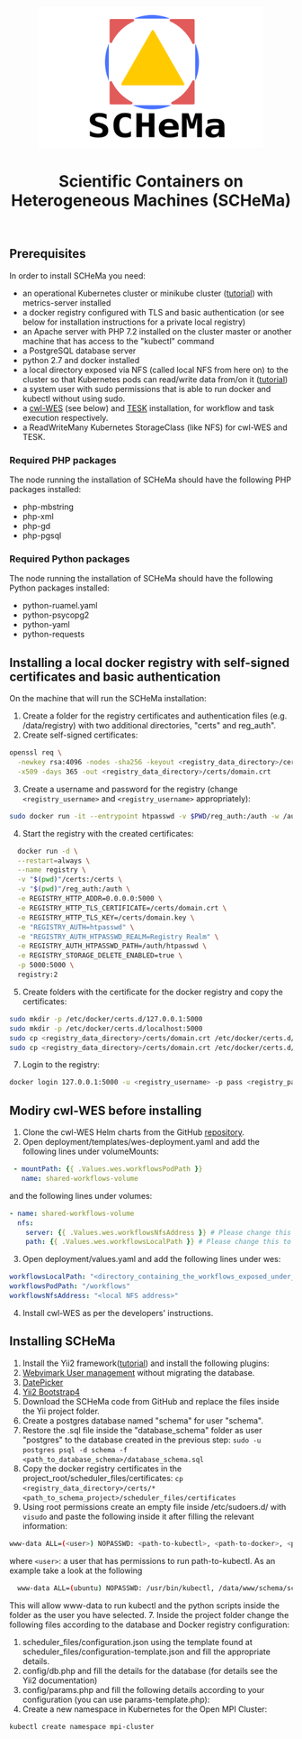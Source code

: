 <p align="center">
  <img src="https://raw.githubusercontent.com/athenarc/schema/master/web/img/schema-logo-02.png" width="400px"/>
  <h1 align="center">Scientific Containers on Heterogeneous Machines (SCHeMa)</h1>
  <br />
</p>

## Prerequisites
In order to install SCHeMa you need:
* an operational Kubernetes cluster or minikube cluster ([tutorial](https://www.howtoforge.com/how-to-install-kubernetes-with-minikube-on-ubuntu-1804-lts/)) with metrics-server installed
* a docker registry configured with TLS and basic authentication (or see below for installation instructions for a private local registry)
* an Apache server with PHP 7.2 installed on the cluster master or another machine that has access to the "kubectl" command
* a PostgreSQL database server
* python 2.7 and docker installed
* a local directory exposed via NFS (called local NFS from here on) to the cluster so that Kubernetes pods can read/write data from/on it ([tutorial](https://help.ubuntu.com/community/SettingUpNFSHowTo))
* a system user with sudo permissions that is able to run docker and kubectl without using sudo.
* a [cwl-WES](https://github.com/elixir-cloud-aai/cwl-WES) (see below) and [TESK](https://github.com/EMBL-EBI-TSI/TESK) installation, for workflow and task execution respectively.
* a ReadWriteMany Kubernetes StorageClass (like NFS) for cwl-WES and TESK.

### Required PHP packages
The node running the installation of SCHeMa should have the following PHP packages installed:
* php-mbstring
* php-xml
* php-gd
* php-pgsql

### Required Python packages
The node running the installation of SCHeMa should have the following Python packages installed:
* python-ruamel.yaml
* python-psycopg2
* python-yaml
* python-requests

## Installing a local docker registry with self-signed certificates and basic authentication
On the machine that will run the SCHeMa installation:
1. Create a folder for the registry certificates and authentication files (e.g. /data/registry) with two additional directories, "certs" and reg_auth".
2. Create self-signed certificates:
```bash
openssl req \
  -newkey rsa:4096 -nodes -sha256 -keyout <registry_data_directory>/certs/domain.key \
  -x509 -days 365 -out <registry_data_directory>/certs/domain.crt
````
3. Create a username and password for the registry (change ```<registry_username>``` and ```<registry_username>``` appropriately):
```bash
sudo docker run -it --entrypoint htpasswd -v $PWD/reg_auth:/auth -w /auth registry:2 -Bbc /auth/htpasswd <registry_username> <registry_password>
```
4. Start the registry with the created certificates:
```bash
  docker run -d \
  --restart=always \
  --name registry \
  -v "$(pwd)"/certs:/certs \
  -v "$(pwd)"/reg_auth:/auth \
  -e REGISTRY_HTTP_ADDR=0.0.0.0:5000 \
  -e REGISTRY_HTTP_TLS_CERTIFICATE=/certs/domain.crt \
  -e REGISTRY_HTTP_TLS_KEY=/certs/domain.key \
  -e "REGISTRY_AUTH=htpasswd" \
  -e "REGISTRY_AUTH_HTPASSWD_REALM=Registry Realm" \
  -e REGISTRY_AUTH_HTPASSWD_PATH=/auth/htpasswd \
  -e REGISTRY_STORAGE_DELETE_ENABLED=true \
  -p 5000:5000 \
  registry:2
```
5. Create folders with the certificate for the docker registry and copy the certificates:
```bash
sudo mkdir -p /etc/docker/certs.d/127.0.0.1:5000
sudo mkdir -p /etc/docker/certs.d/localhost:5000
sudo cp <registry_data_directory>/certs/domain.crt /etc/docker/certs.d/127.0.0.1:5000/ca.crt
sudo cp <registry_data_directory>/certs/domain.crt /etc/docker/certs.d/localhost:5000/ca.crt
```
7. Login to the registry:
```bash
docker login 127.0.0.1:5000 -u <registry_username> -p pass <registry_password>
```

## Modiry cwl-WES before installing
1. Clone the cwl-WES Helm charts from the GitHub [repository](https://github.com/elixir-cloud-aai/cwl-WES).
2. Open deployment/templates/wes-deployment.yaml and add the following lines under volumeMounts:
```yaml
 - mountPath: {{ .Values.wes.workflowsPodPath }}
   name: shared-workflows-volume
```
and the following lines under volumes:
```yaml
- name: shared-workflows-volume
  nfs:
    server: {{ .Values.wes.workflowsNfsAddress }} # Please change this to your NFS server
    path: {{ .Values.wes.workflowsLocalPath }} # Please change this to the relevant share
```
3. Open deployment/values.yaml and add the following lines under wes:
```yaml
workflowsLocalPath: "<directory_containing_the_workflows_exposed_under_NFS>"
workflowsPodPath: "/workflows"
workflowsNfsAddress: "<local NFS address>"
```
4. Install cwl-WES as per the developers' instructions.


## Installing SCHeMa

1. Install the Yii2 framework([tutorial](https://www.yiiframework.com/doc/guide/2.0/en/start-installation)) and install the following plugins:
  1. [Webvimark User management](https://github.com/webvimark/user-management) without migrating the database.
  2. [DatePicker](https://demos.krajee.com/widget-details/datepicker)
  3. [Yii2 Bootstrap4](https://github.com/yiisoft/yii2-bootstrap4)
2. Download the SCHeMa code from GitHub and replace the files inside the Yii project folder.
3. Create a postgres database named "schema" for user "schema".
4. Restore the .sql file inside the "database_schema" folder as user "postgres" to the database created in the previous step:
  ```sudo -u postgres psql -d schema -f <path_to_database_schema>/database_schema.sql```
5. Copy the docker registry certificates in the project_root/scheduler_files/certificates:
```cp <registry_data_directory>/certs/* <path_to_schema_project>/scheduler_files/certificates```
6. Using root permissions create an empty file inside /etc/sudoers.d/ with ```visudo``` and paste the following inside it after filling the relevant information:
```bash
www-data ALL=(<user>) NOPASSWD: <path-to-kubectl>, <path-to-docker>, <path_to_schema_project>/scheduler_files/scheduler.py, <path_to_schema_project>/scheduler_files/ontology/initialClassify.py, <path_to_schema_project>/scheduler_files/imageUploader.py, <path_to_schema_project>/scheduler_files/imageRemover.py, <path_to_schema_project>/scheduler_files/inputReplacer.py, <path_to_schema_project>/scheduler_files/probe_stats.py, <path_to_schema_project>/scheduler_files/setupMpiCluster.py, <path_to_schema_project>/scheduler_files/mpiMonitorAndClean.py, <path_to_schema_project>/scheduler_files/existingImageUploader.py, <path_to_schema_project>/scheduler_files/workflowMonitorAndClean.py, <path_to_schema_project>/scheduler_files/workflowUploader.py
```
  where ```<user>```: a user that has permissions to run path-to-kubectl. As an example take a look at the following

```bash
  www-data ALL=(ubuntu) NOPASSWD: /usr/bin/kubectl, /data/www/schema/scheduler_files/scheduler.py, /data/www/schema/scheduler_files/ontology/initialClassify.py, /data/www/schema/scheduler_files/imageUploader.py, /data/www/schema/scheduler_files/imageRemover.py, /data/www/schema/scheduler_files/inputReplacer.py, /data/www/schema/scheduler_files/probe_stats.py, /data/www/schema/scheduler_files/setupMpiCluster.py,/data/www/schema/scheduler_files/mpiMonitorAndClean.py, /data/www/schema/scheduler_files/existingImageUploader.py, /data/www/schema/scheduler_files/workflowMonitorAndClean.py, /data/www/schema/scheduler_files/workflowUploader.py
```

  This will allow www-data to run kubectl and the python scripts inside the folder as the user you have selected.
7. Inside the project folder change the following files according to the database and Docker registry configuration:
  1. scheduler_files/configuration.json using the template found at scheduler_files/configuration-template.json and fill the appropriate details.
  2. config/db.php and fill the details for the database (for details see the Yii2 documentation)
  3. config/params.php and fill the following details according to your configuration (you can use params-template.php):
8. Create a new namespace in Kubernetes for the Open MPI Cluster:
```bash
kubectl create namespace mpi-cluster
```
